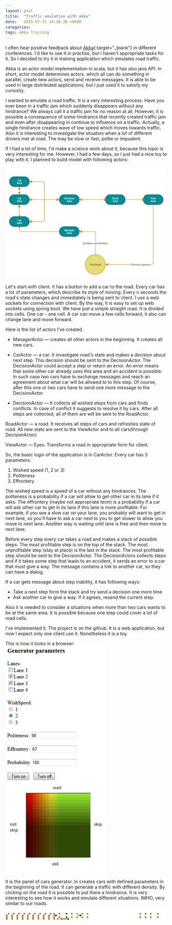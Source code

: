```yaml
---
layout: post
title:  "Traffic emulation with akka"
date:   2015-07-31 14:30:39 +0600
categories:
tags: Akka Training
---
```


I often hear positive feedback about [Akka][akka]{:target="_blank"} in different conferences. I'd like to use it
in practise, but I haven't appropriate tasks for it. So I decided to try it in training application which emulates
road traffic.

Akka is an actor model implementation in scala, but it has also java API. In short, actor model determines actors, which
all can do something in parallel, create new actors, send and receive messages. It is able to be used in large
distributed applications, but I just used it to satisfy my curiosity.

I wanted to emulate a road traffic. It is a very interesting process. Have you ever been in a traffic jam which suddenly
disappears without any hindrance? We always call it a traffic jam for no reason at all. However, it is possible a 
consequence of some hindrance that recently created traffic jam and even after disappearing in continue to influence 
on a traffic. Actually, a single hindrance creates wave of low speed which moves towards traffic. Also it is 
interesting to investigate the situation when a lof of different drivers met at road. The may be slow or fast, polite
or impudent. 

If I had a lot of time, I'd make a science work about it, because this topic is very interesting for me. However, I
had a few days, so I just had a nice toy to play with it. I planned to build model with following actors:

![Actors](/images/articles/akka/schema.png)

Let's start with client. It has a button to add a car to the road. Every car has a lot of parameters, which
 describe its style of moving. Every n seconds the road's state changes and 
immediately is being sent to client. I use a web sockets for connection with client. By the way, it is easy to set up
web sockets using spring boot. We have just a simple straight road. It is divided into cells. One car - one cell. 
A car can move a few cells forward, it also can change lane and move forward.

Here is the list of actors I've created.

* ManagerActor — creates all other actors in the beginning. It creates all new cars.

* CarActor — a car. It investigate road's state and makes a decision about next step. This decision should 
be sent to the DecisionActor. The DecisionActor could accept a step or return an error. An error means that 
some other car already uses this area and an accident is possible. In such case two cars have to exchange messages and
 reach an agreement about what car will be allowed to to this step. Of course, after this one or two cars have to send 
 one more message to the DecisionActor.

* DecisionActor — It collects all wished steps from cars and finds conflicts. In case of conflict it
suggests to resolve it by cars. After all steps are collected, all of them are will be sent to the RoadActor.

RoadActor — a road. It receives all steps of cars and refreshes state of road. All new stats are sent to the ViewActor
and to all cars(through DecisionActor)

ViewActor — Eyes. Transforms a road in appropriate form for client.

So, the basic login of the application is in CarActor. Every car has 3 parameters:

1. Wished speed (1, 2 or 3)
2. Politeness
3. Effrontery

The wished speed is a speed of a car without any hindrances. The politeness is a probability if a car will allow 
to get other car in its lane if it asks. The effrontery (maybe not appropriate term) is a probability if a car will
ask other car to get in its lane if this lane is more profitable. For example, if you see a slow car on your lane, 
you probably will want to get in next lane, so you'll have to ask a car next to you to get slower to allow you move to next
lane. Another way is waiting until lane is free and then move to next lane.

Before every step every car takes a road and makes a stack of possible steps. The most profitable step is on the top
of the stack. The most unprofitable step (stay at place) is the last in the stack. The most profitable step should be
sent to the DecisionActor. The DecisionActors collects steps and if it takes some step that leads to an accident, 
 it sends an error to a car that must give a way. The message contains a link to another car, so they can have a dialog.

If a car gets message about step inability, it has following ways:

* Take a next step form the stack and try send a decision one more time
* Ask another car to give a way. If it agrees, resend the current step.


Also it is needed to consider a situations when more than two cars wants to be at the same area. It is possible because
one step could cover a lof of road cells.

I've implemented it. The project is on the github. It is a web application, but now I expect only one client use it. 
Nonetheless it is a toy.

This is how it looks in a browser:
![Interface](/images/articles/akka/interface.png)

It is the panel of cars generator. In creates cars with defined parameters in the beginning of the road. It can 
generate a traffic with different density. By clicking on the road it is possible to put there a hindrance.  It is 
very interesting to see how it works and emulate different situations. IMHO, very similar to our roads. 

![Action](/images/articles/akka/action.png)


[akka]: http://akka.io/